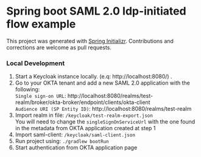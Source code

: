 # Spring boot SAML 2.0 Idp-initiated flow example

This project was generated with [Spring Initializr](https://start.spring.io/). Contributions and corrections are welcome as pull requests.

### Local Development

1. Start a Keycloak instance locally. (e.q: http://localhost:8080/) .
2. Go to your OKTA tenant and add a new SAML 2.0 application  with the following:\
   ```Single sign-on URL```: http://localhost:8080/realms/test-realm/broker/okta-broker/endpoint/clients/okta-client \
   ```Audience URI (SP Entity ID)```: http://localhost:8080/realms/test-realm
3. Import realm in file: `/keycloak/test-realm-export.json`\
   You will need to change the ```singleSignOnServiceUrl``` with the one found in the metadata from OKTA application created at step 1
4. Import saml-client: `/keycloak/saml-client.json`
5. Run project using: `./gradlew bootRun`
6. Start authentication from OKTA application page
